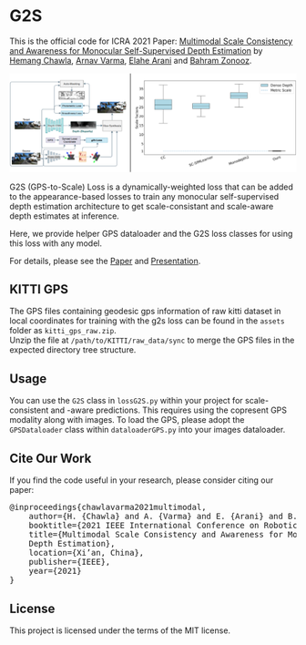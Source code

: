 # G2S

This is the official code for ICRA 2021 Paper:  [Multimodal Scale Consistency and Awareness for Monocular Self-Supervised Depth Estimation](https://arxiv.org/abs/2103.02451) by [Hemang Chawla](https://scholar.google.com/citations?user=_58RpMgAAAAJ&hl=en&oi=ao), [Arnav Varma](https://scholar.google.com/citations?user=3QSih2AAAAAJ&hl=en&oi=ao), [Elahe Arani](https://www.linkedin.com/in/elahe-arani-630870b2/) and [Bahram Zonooz](https://scholar.google.com/citations?hl=en&user=FZmIlY8AAAAJ).


![alt text](assets/g2s.png "g2s")


G2S (GPS-to-Scale) Loss is a dynamically-weighted loss that can be added to the appearance-based losses to train any monocular self-supervised depth estimation architecture to get scale-consistant and scale-aware depth estimates at inference. 

Here, we provide helper GPS dataloader and the G2S loss classes for using this loss with any model.


For details, please see the [Paper](https://arxiv.org/abs/2103.02451) and [Presentation](https://youtu.be/tIuoqDUcZqs).


## KITTI GPS

The GPS files containing geodesic gps information of raw kitti dataset in local coordinates for training with the g2s loss can be found in the `assets` folder as `kitti_gps_raw.zip`.  
Unzip the file at `/path/to/KITTI/raw_data/sync` to merge the GPS files in the expected directory tree structure.

## Usage

You can use the `G2S` class in `lossG2S.py` within your project for scale-consistent and -aware predictions. 
This requires using the copresent GPS modality along with images.
To load the GPS, please adopt the `GPSDataloader` class within `dataloaderGPS.py` into your images dataloader.  

## Cite Our Work

If you find the code useful in your research, please consider citing our paper:

<pre>
@inproceedings{chawlavarma2021multimodal,
	author={H. {Chawla} and A. {Varma} and E. {Arani} and B. {Zonooz}},
	booktitle={2021 IEEE International Conference on Robotics and Automation (ICRA)},
	title={Multimodal Scale Consistency and Awareness for Monocular Self-Supervised
	Depth Estimation},
	location={Xi’an, China},
	publisher={IEEE},
	year={2021}
}
</pre>

## License

This project is licensed under the terms of the MIT license.
